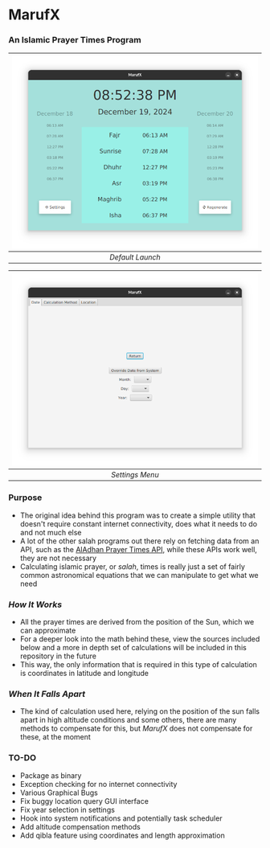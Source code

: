 # MarufX
### An Islamic Prayer Times Program
| ![Default Page on Mutter](./images/pic1.png) |
|:--:|
|*Default Launch*|

| ![Settings Page](./images/pic2.png) |
|:--:|
|*Settings Menu*|
### Purpose
- The original idea behind this program was to create a simple utility that doesn't require constant internet connectivity, does what it needs to do and not much else
- A lot of the other salah programs out there rely on fetching data from an API, such as the [AlAdhan Prayer Times API](https://aladhan.com/prayer-times-api), while these APIs work well, they are not necessary
- Calculating islamic prayer, or *salah*, times is really just a set of fairly common astronomical equations that we can manipulate to get what we need
### *How It Works*
- All the prayer times are derived from the position of the Sun, which we can approximate
- For a deeper look into the math behind these, view the sources included below and a more in depth set of calculations will be included in this repository in the future
- This way, the only information that is required in this type of calculation is coordinates in latitude and longitude
### *When It Falls Apart*
- The kind of calculation used here, relying on the position of the sun falls apart in high altitude conditions and some others, there are many methods to compensate for this, but *MarufX* does not compensate for these, at the moment
### TO-DO
- Package as binary
- Exception checking for no internet connectivity
- Various Graphical Bugs
- Fix buggy location query GUI interface
- Fix year selection in settings
- Hook into system notifications and potentially task scheduler
- Add altitude compensation methods
- Add qibla feature using coordinates and length approximation

